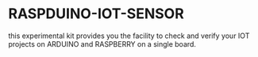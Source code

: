 # RASPDUINO-IOT-SENSOR
this experimental kit provides you the facility to check and verify your IOT projects on ARDUINO and RASPBERRY on a single board.
